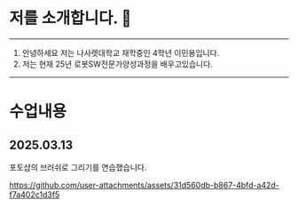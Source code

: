 # 저를 소개합니다. 👋

***
1. 안녕하세요 저는 나사렛대학교 재학중인 4학년 이민용입니다.
2. 저는 현재 25년 로봇SW전문가양성과정을 배우고있습니다.
***


# 수업내용
## 2025.03.13
포토샵의 브러쉬로 그리기를 연습했습니다.

https://github.com/user-attachments/assets/31d560db-b867-4bfd-a42d-f7a402c1d3f5
